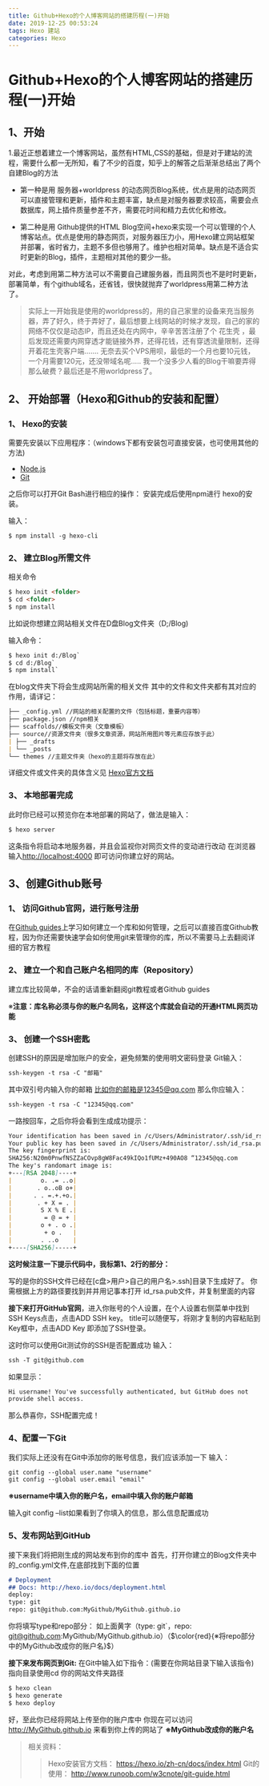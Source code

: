 ```yaml
---
title: Github+Hexo的个人博客网站的搭建历程(一)开始
date: 2019-12-25 00:53:24
tags: Hexo 建站
categories: Hexo
---
```

# Github+Hexo的个人博客网站的搭建历程(一)开始
## 1、开始
1.最近正想着建立一个博客网站，虽然有HTML,CSS的基础，但是对于建站的流程，需要什么都一无所知，看了不少的百度，知乎上的解答之后渐渐总结出了两个自建Blog的方法

* 第一种是用 服务器+worldpress 的动态网页Blog系统，优点是用的动态网页可以直接管理和更新，插件和主题丰富，缺点是对服务器要求较高，需要会点数据库，网上插件质量参差不齐，需要花时间和精力去优化和修改。

* 第二种是用 Github提供的HTML Blog空间+hexo来实现一个可以管理的个人博客站点。优点是使用的静态网页，对服务器压力小，用Hexo建立网站框架并部署，省时省力，主题不多但也够用了。维护也相对简单。缺点是不适合实时更新的Blog，插件，主题相对其他的要少一些。

对此，考虑到用第二种方法可以不需要自己建服务器，而且网页也不是时时更新，部署简单，有个github域名，还省钱，很快就抛弃了worldpress用第二种方法了。

> 实际上一开始我是使用的worldpress的，用的自己家里的设备来充当服务器，弄了好久，终于弄好了，最后想要上线网站的时候才发现，自己的家的网络不仅仅是动态IP，而且还处在内网中，辛辛苦苦注册了个 花生壳 ，最后发现还需要内网穿透才能链接外界，还得花钱，还有穿透流量限制，还得开着花生壳客户端……. 无奈去买个VPS用呗，最低的一个月也要10元钱，一个月需要120元，还没带域名呢….. 我一个没多少人看的Blog干嘛要弄得那么破费？最后还是不用worldpress了。

## 2、 开始部署（Hexo和Github的安装和配置）
### 1、 Hexo的安装
需要先安装以下应用程序：（windows下都有安装包可直接安装，也可使用其他的方法)

* [Node.js](https://nodejs.org/en/)
* [Git](https://git-scm.com/)

之后你可以打开Git Bash进行相应的操作：
安装完成后使用npm进行 hexo的安装。

输入：

```markdown
$ npm install -g hexo-cli
```

### 2、 建立Blog所需文件

相关命令

```markdown
$ hexo init <folder>
$ cd <folder>
$ npm install
```

比如说你想建立网站相关文件在D盘Blog文件夹（D;/Blog)

输入命令：

```markdown
$ hexo init d:/Blog`
$ cd d:/Blog`
$ npm install`
```

在blog文件夹下将会生成网站所需的相关文件
其中的文件和文件夹都有其对应的作用，请详记：

```markdown
├── _config.yml //网站的相关配置的文件（包括标题，重要内容等）
├── package.json //npm相关
├── scaffolds//模板文件夹（文章模板）
├── source//资源文件夹（很多文章资源，网站所用图片等元素应存放于此）
| ├── _drafts
| └── _posts
└── themes //主题文件夹（hexo的主题将存放在此）
```

详细文件或文件夹的具体含义见 [Hexo官方文档](https://hexo.io/zh-cn/docs/index.html)

### 3、 本地部署完成

此时你已经可以预览你在本地部署的网站了，做法是输入：

```markdown
$ hexo server
```

这条指令将启动本地服务器，并且会监视你对网页文件的变动进行改动
在浏览器输入[http://localhost:4000](http://localhost:4000) 即可访问你建立好的网站。

## 3、创建Github账号
### 1、 访问Github官网，进行账号注册

在[Github guides](https://guides.github.com/activities/hello-world/)上学习如何建立一个库和如何管理，之后可以直接百度Github教程，因为你还需要快速学会如何使用git来管理你的库，所以不需要马上去翻阅详细的官方教程

### 2、 建立一个和自己账户名相同的库（Repository）

建立库比较简单，不会的话请重新翻阅git教程或者Github guides

※**注意：库名称必须与你的账户名同名，这样这个库就会自动的开通HTML网页功能**

### 3、 创建一个SSH密匙

创建SSH的原因是增加账户的安全，避免频繁的使用明文密码登录
Git输入：
```markdown
ssh-keygen -t rsa -C "邮箱"
```

其中双引号内输入你的邮箱
比如你的邮箱是12345@qq.com
那么你应输入：

```markdown
ssh-keygen -t rsa -C "12345@qq.com"
```

一路按回车，之后你将会看到生成成功提示：

```markdown
Your identification has been saved in /c/Users/Administrator/.ssh/id_rsa.
Your public key has been saved in /c/Users/Administrator/.ssh/id_rsa.pub.
The key fingerprint is:
SHA256:N20m0PnwfNSZZaCOvp8gW8Fac49kIQo1fUMz+490AO8 “12345@qq.com
The key's randomart image is:
+---[RSA 2048]----+
|        o. .= ..o|
|       . o..oB o+|
|      . . =.+.+o.|
|       . + X = . |
|        S X % E .|
|         = @ = + |
|        o + . o .|
|         + o .   |
|        . ..o    |
+----[SHA256]-----+
```

**这时候注意一下提示代码中，我标第1、2行的部分：**

写的是你的SSH文件已经在[c盘>用户>自己的用户名>.ssh]目录下生成好了。
你需根据上方的路径要找到并并用记事本打开 id_rsa.pub文件，并复制里面的内容

**接下来打开GitHub官网**，进入你账号的个人设置，在个人设置右侧菜单中找到SSH Keys点击，点击ADD SSH key。
title可以随便写，将刚才复制的内容粘贴到Key框中，点击ADD Key 即添加了SSH登录。

这时你可以使用Git测试你的SSH是否配置成功
输入：
```markdown
ssh -T git@github.com
```

如果显示：
```markdown
Hi username! You've successfully authenticated, but GitHub does not
provide shell access.
```

那么恭喜你，SSH配置完成！
### 4、配置一下Git
我们实际上还没有在Git中添加你的账号信息，我们应该添加一下
输入：

```markdown
git config --global user.name "username"
git config --global user.email "email"
```
**※username中填入你的账户名，email中填入你的账户邮箱**

输入git config –list如果看到了你填入的信息，那么信息配置成功

### 5、发布网站到GitHub

接下来我们将把刚生成的网站发布到你的库中
首先，打开你建立的Blog文件夹中的_config.yml文件,在底部找到下面的位置

```markdown
# Deployment
## Docs: http://hexo.io/docs/deployment.html
deploy:
type: git
repo: git@github.com:MyGithub/MyGithub.github.io
```

你将填写type和repo部分：
如上面黄字（type: git`，repo: git@github.com:MyGithub/MyGithub.github.io）（$\color{red}{※将repo部分中的MyGithub改成你的账户名}$）

**接下来发布网页到Git:**
在Git中输入如下指令：(需要在你网站目录下输入该指令)
指向目录使用cd 你的网站文件夹路径

```markdown
$ hexo clean
$ hexo generate
$ hexo deploy
```

好，至此你已经将网站上传至你的账户库中
你现在可以访问 http://MyGithub.github.io 来看到你上传的网站了
**※MyGithub改成你的账户名**
> 相关资料：
>> Hexo安装官方文档： https://hexo.io/zh-cn/docs/index.html
>> Git的使用： http://www.runoob.com/w3cnote/git-guide.html


